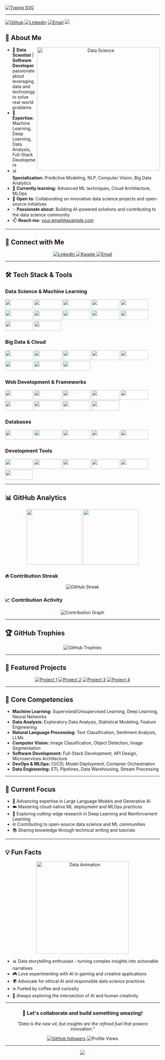[![Typing SVG](https://readme-typing-svg.demolab.com?font=Fira+Code&weight=600&size=24&duration=3000&pause=840&color=00D9FF&background=0D1117FF&vCenter=true&width=1000&height=83&lines=Hello%2C+I'm+[Your+Name];Data+Scientist+%26+Software+Developer;Transforming+Data+into+Actionable+Insights;Building+Scalable+Solutions+with+Code)](https://git.io/typing-svg)

----------------------------------------------------------------------------------------------------------------------------

[![Github](https://img.shields.io/badge/-Github-000?style=flat&logo=Github&logoColor=white)](https://github.com/Cdasilver29)
[![Linkedin](https://img.shields.io/badge/-LinkedIn-blue?style=flat&logo=Linkedin&logoColor=white)](https://www.linkedin.com/in/calvine-dasilver-047849188/)
[![Email](https://img.shields.io/badge/-Email-D14836?style=flat&logo=Gmail&logoColor=white)](calvinedasilver96@gmail.com)
[![](https://visitcount.itsvg.in/api?id=Cdasilver29&label=Profile%20Views&color=6&icon=0&pretty=false)](https://visitcount.itsvg.in)

## 💫 About Me

<div align="center">
  <img align="right" alt="Data Science" width="400" src="https://media.giphy.com/media/L1R1tvI9svkIWwpVYr/giphy.gif">
</div>

- 🔬 **Data Scientist** | **Software Developer** passionate about leveraging data and technology to solve real-world problems
- 💼 **Expertise:** Machine Learning, Deep Learning, Data Analysis, Full-Stack Development
- 📊 **Specialization:** Predictive Modeling, NLP, Computer Vision, Big Data Analytics
- 🌱 **Currently learning:** Advanced ML techniques, Cloud Architecture, MLOps
- 🤝 **Open to:** Collaborating on innovative data science projects and open-source initiatives
- 💡 **Passionate about:** Building AI-powered solutions and contributing to the data science community
- 📫 **Reach me:** your.email@example.com

---

## 🔗 Connect with Me

<div align="center">
  <a href="https://www.linkedin.com/in/calvine-dasilver-047849188/" target="_blank">
    <img src="https://img.shields.io/badge/LinkedIn-0077B5?style=for-the-badge&logo=linkedin&logoColor=white" alt="LinkedIn" />
  </a>
  <a href="https://https://www.kaggle.com/calvine29" target="_blank">
    <img src="https://img.shields.io/badge/Kaggle-20BEFF?style=for-the-badge&logo=kaggle&logoColor=white" alt="Kaggle" />
  </a>
  <a href="calvinedasilver96@gmail.com" target="_blank">
    <img src="https://img.shields.io/badge/Email-D14836?style=for-the-badge&logo=gmail&logoColor=white" alt="Email" />
  </a>
</div>

---

## 🛠️ Tech Stack & Tools

### Data Science & Machine Learning
<p align="left">
    <img src="https://img.shields.io/badge/-Python-black?style=flat-square&logo=python&logoColor=white" width="90" height="32"/>
    <img src="https://img.shields.io/badge/-TensorFlow-black?style=flat-square&logo=tensorflow&logoColor=white" width="90" height="32"/>
    <img src="https://img.shields.io/badge/-PyTorch-black?style=flat-square&logo=pytorch&logoColor=white" width="90" height="32"/>
    <img src="https://img.shields.io/badge/-Scikit Learn-black?style=flat-square&logo=scikit-learn&logoColor=white" width="90" height="32"/>
    <img src="https://img.shields.io/badge/-Pandas-black?style=flat-square&logo=pandas&logoColor=white" width="90" height="32"/>
    <img src="https://img.shields.io/badge/-NumPy-black?style=flat-square&logo=numpy&logoColor=white" width="90" height="32"/>
    <img src="https://img.shields.io/badge/-Keras-black?style=flat-square&logo=keras&logoColor=white" width="90" height="32"/>
    <img src="https://img.shields.io/badge/-OpenCV-black?style=flat-square&logo=opencv&logoColor=white" width="90" height="32"/>
    <img src="https://img.shields.io/badge/-Matplotlib-black?style=flat-square&logo=matplotlib&logoColor=white" width="90" height="32"/>
    <img src="https://img.shields.io/badge/-Seaborn-black?style=flat-square&logo=python&logoColor=white" width="90" height="32"/>
    <img src="https://img.shields.io/badge/-Jupyter-black?style=flat-square&logo=jupyter&logoColor=white" width="90" height="32"/>
    <img src="https://img.shields.io/badge/-Plotly-black?style=flat-square&logo=plotly&logoColor=white" width="90" height="32"/>
</p>

### Big Data & Cloud
<p align="left">
    <img src="https://img.shields.io/badge/-Apache Spark-black?style=flat-square&logo=apachespark&logoColor=white" width="90" height="32"/>
    <img src="https://img.shields.io/badge/-Apache Kafka-black?style=flat-square&logo=apachekafka&logoColor=white" width="90" height="32"/>
    <img src="https://img.shields.io/badge/-Hadoop-black?style=flat-square&logo=apache&logoColor=white" width="90" height="32"/>
    <img src="https://img.shields.io/badge/-Amazon AWS-black?style=flat-square&logo=amazon-aws&logoColor=white" width="90" height="32"/>
    <img src="https://img.shields.io/badge/-Google Cloud-black?style=flat-square&logo=google-cloud&logoColor=white" width="90" height="32"/>
    <img src="https://img.shields.io/badge/-Microsoft Azure-black?style=flat-square&logo=microsoft-azure&logoColor=white" width="90" height="32"/>
    <img src="https://img.shields.io/badge/-Docker-black?style=flat-square&logo=docker&logoColor=white" width="90" height="32"/>
    <img src="https://img.shields.io/badge/-Kubernetes-black?style=flat-square&logo=kubernetes&logoColor=white" width="90" height="32"/>
</p>

### Web Development & Frameworks
<p align="left">
    <img src="https://img.shields.io/badge/-JavaScript-black?style=flat-square&logo=javascript&logoColor=white" width="90" height="32"/>
    <img src="https://img.shields.io/badge/-TypeScript-black?style=flat-square&logo=typescript&logoColor=white" width="90" height="32"/>
    <img src="https://img.shields.io/badge/-React-black?style=flat-square&logo=react&logoColor=white" width="90" height="32"/>
    <img src="https://img.shields.io/badge/-Next.js-black?style=flat-square&logo=next.js&logoColor=white" width="90" height="32"/>
    <img src="https://img.shields.io/badge/-Node.js-black?style=flat-square&logo=node.js&logoColor=white" width="90" height="32"/>
    <img src="https://img.shields.io/badge/-Django-black?style=flat-square&logo=django&logoColor=white" width="90" height="32"/>
    <img src="https://img.shields.io/badge/-Flask-black?style=flat-square&logo=flask&logoColor=white" width="90" height="32"/>
    <img src="https://img.shields.io/badge/-FastAPI-black?style=flat-square&logo=fastapi&logoColor=white" width="90" height="32"/>
    <img src="https://img.shields.io/badge/-Streamlit-black?style=flat-square&logo=streamlit&logoColor=white" width="90" height="32"/>
</p>

### Databases
<p align="left">
    <img src="https://img.shields.io/badge/-PostgreSQL-black?style=flat-square&logo=postgresql&logoColor=white" width="90" height="32"/>
    <img src="https://img.shields.io/badge/-MongoDB-black?style=flat-square&logo=mongodb&logoColor=white" width="90" height="32"/>
    <img src="https://img.shields.io/badge/-MySQL-black?style=flat-square&logo=mysql&logoColor=white" width="90" height="32"/>
    <img src="https://img.shields.io/badge/-Redis-black?style=flat-square&logo=redis&logoColor=white" width="90" height="32"/>
    <img src="https://img.shields.io/badge/-Elasticsearch-black?style=flat-square&logo=elasticsearch&logoColor=white" width="90" height="32"/>
</p>

### Development Tools
<p align="left">
    <img src="https://img.shields.io/badge/-Git-black?style=flat-square&logo=git&logoColor=white" width="90" height="32"/>
    <img src="https://img.shields.io/badge/-GitHub-black?style=flat-square&logo=github&logoColor=white" width="90" height="32"/>
    <img src="https://img.shields.io/badge/-VS Code-black?style=flat-square&logo=visual-studio-code&logoColor=white" width="90" height="32"/>
    <img src="https://img.shields.io/badge/-Linux-black?style=flat-square&logo=linux&logoColor=white" width="90" height="32"/>
    <img src="https://img.shields.io/badge/-JIRA-black?style=flat-square&logo=jira&logoColor=white" width="90" height="32"/>
    <img src="https://img.shields.io/badge/-Postman-black?style=flat-square&logo=postman&logoColor=white" width="90" height="32"/>
</p>

---

## 📊 GitHub Analytics

<div align="center">
  <img height="180em" src="https://github-readme-stats.vercel.app/api?username=Cdasilver29&show_icons=true&theme=tokyonight&include_all_commits=true&count_private=true"/>
  <img height="180em" src="https://github-readme-stats.vercel.app/api/top-langs/?username=Cdasilver29&layout=compact&langs_count=8&theme=tokyonight"/>
</div>

### 🔥 Contribution Streak
<div align="center">
  <img src="https://github-readme-streak-stats.herokuapp.com/?user=Cdasilver29&theme=tokyonight" alt="GitHub Streak" />
</div>

### 📈 Contribution Activity
<div align="center">
  <img src="https://github-readme-activity-graph.vercel.app/graph?username=Cdasilver29&theme=github-compact" alt="Contribution Graph" />
</div>

---

## 🏆 GitHub Trophies

<div align="center">
  <img src="https://github-profile-trophy.vercel.app/?username=Cdasilver29&theme=tokyonight&no-frame=false&no-bg=true&margin-w=4&row=2&column=4" alt="GitHub Trophies" />
</div>

---

## 🚀 Featured Projects

<div align="center">

[![Project 1](https://github-readme-stats.vercel.app/api/pin/?username=Cdasilver29&repo=project-name-1&theme=tokyonight)](https://github.com/Cdasilver29/project-name-1)
[![Project 2](https://github-readme-stats.vercel.app/api/pin/?username=Cdasilver29&repo=project-name-2&theme=tokyonight)](https://github.com/Cdasilver29/project-name-2)
[![Project 3](https://github-readme-stats.vercel.app/api/pin/?username=Cdasilver29&repo=project-name-3&theme=tokyonight)](https://github.com/Cdasilver29/project-name-3)
[![Project 4](https://github-readme-stats.vercel.app/api/pin/?username=Cdasilver29&repo=project-name-4&theme=tokyonight)](https://github.com/Cdasilver29/project-name-4)

</div>

---

## 💼 Core Competencies

- **Machine Learning:** Supervised/Unsupervised Learning, Deep Learning, Neural Networks
- **Data Analysis:** Exploratory Data Analysis, Statistical Modeling, Feature Engineering
- **Natural Language Processing:** Text Classification, Sentiment Analysis, LLMs
- **Computer Vision:** Image Classification, Object Detection, Image Segmentation
- **Software Development:** Full-Stack Development, API Design, Microservices Architecture
- **DevOps & MLOps:** CI/CD, Model Deployment, Container Orchestration
- **Data Engineering:** ETL Pipelines, Data Warehousing, Stream Processing

---

## 🎯 Current Focus

- 🧠 Advancing expertise in Large Language Models and Generative AI
- ☁️ Mastering cloud-native ML deployment and MLOps practices
- 🔬 Exploring cutting-edge research in Deep Learning and Reinforcement Learning
- 🌐 Contributing to open-source data science and ML communities
- 📚 Sharing knowledge through technical writing and tutorials

---


## 💡 Fun Facts

<p align="center">
  <img src="https://media.giphy.com/media/QDjpIL6oNCVZ4qzGs7/giphy.gif" alt="Data Animation" width="300"/>
</p>

- 📊 Data storytelling enthusiast - turning complex insights into actionable narratives
- 🎮 Love experimenting with AI in gaming and creative applications
- 🌍 Advocate for ethical AI and responsible data science practices
- ☕ Fueled by coffee and curiosity
- 🤖 Always exploring the intersection of AI and human creativity

---

<div align="center">
  
### 💬 Let's collaborate and build something amazing!

*"Data is the new oil, but insights are the refined fuel that powers innovation."*

[![GitHub followers](https://img.shields.io/github/followers/Cdasilver29?label=Follow&style=social)](https://github.com/Cdasilver29)
![Profile Views](https://komarev.com/ghpvc/?username=Cdasilver29&color=brightgreen)

</div>

---

<p align="center">
  <img src="https://capsule-render.vercel.app/api?type=waving&color=gradient&height=100&section=footer"/>
</p>
